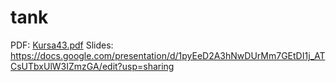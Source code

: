 # tank

PDF: [Kursa43.pdf](Kursa43.pdf)
Slides: https://docs.google.com/presentation/d/1pyEeD2A3hNwDUrMm7GEtDI1j_ATCsUTbxUlW3IZmzGA/edit?usp=sharing
